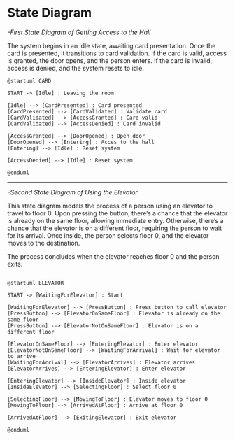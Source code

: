 # State Diagram


*-First State Diagram of Getting Access to the Hall*

The system begins in an idle state, awaiting card presentation. Once the card is presented, it transitions to card validation. 
If the card is valid, access is granted, the door opens, and the person enters. If the card is invalid, access is denied, and the system resets to idle. 

```plantuml
@startuml CARD

START -> [Idle] : Leaving the room

[Idle] --> [CardPresented] : Card presented
[CardPresented] --> [CardValidated] : Validate card
[CardValidated] --> [AccessGranted] : Card valid
[CardValidated] --> [AccessDenied] : Card invalid

[AccessGranted] --> [DoorOpened] : Open door
[DoorOpened] --> [Entering] : Acces to the hall
[Entering] --> [Idle] : Reset system

[AccessDenied] --> [Idle] : Reset system

@enduml
```
---

*-Second State Diagram of Using the Elevator*

This state diagram models the process of a person using an elevator to travel to floor 0. 
Upon pressing the button, there’s a chance that the elevator is already on the same floor, allowing immediate entry. 
Otherwise, there’s a chance that the elevator is on a different floor, requiring the person to wait for its arrival. Once inside, the person selects floor 0, and the elevator moves to the destination. 

The process concludes when the elevator reaches floor 0 and the person exits.

```plantuml

@startuml ELEVATOR

START -> [WaitingForElevator] : Start

[WaitingForElevator] --> [PressButton] : Press button to call elevator
[PressButton] --> [ElevatorOnSameFloor] : Elevator is already on the same floor
[PressButton] --> [ElevatorNotOnSameFloor] : Elevator is on a different floor

[ElevatorOnSameFloor] --> [EnteringElevator] : Enter elevator
[ElevatorNotOnSameFloor] --> [WaitingForArrival] : Wait for elevator to arrive
[WaitingForArrival] --> [ElevatorArrives] : Elevator arrives
[ElevatorArrives] --> [EnteringElevator] : Enter elevator

[EnteringElevator] --> [InsideElevator] : Inside elevator
[InsideElevator] --> [SelectingFloor] : Select floor 0

[SelectingFloor] --> [MovingToFloor] : Elevator moves to floor 0
[MovingToFloor] --> [ArrivedAtFloor] : Arrive at floor 0

[ArrivedAtFloor] --> [ExitingElevator] : Exit elevator

@enduml
```